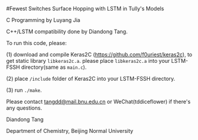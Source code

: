 #Fewest Switches Surface Hopping with LSTM in Tully's Models 

C Programming by Luyang Jia

C++/LSTM compatibility done by Diandong Tang.

To run this code, please:

(1) download and compile Keras2C (https://github.com/f0uriest/keras2c), to get static library <code>libkeras2c.a</code>.
    please place <code>libkeras2c.a</code> into your LSTM-FSSH directory(same as <code>main.c</code>).

(2) place <code>/include</code> folder of Keras2C into your LSTM-FSSH directory.

(3) run <code>./make</code>.

Please contact tangdd@mail.bnu.edu.cn or WeChat(tddiceflower) if there's any questions.

Diandong Tang

Department of Chemistry, Beijing Normal University
